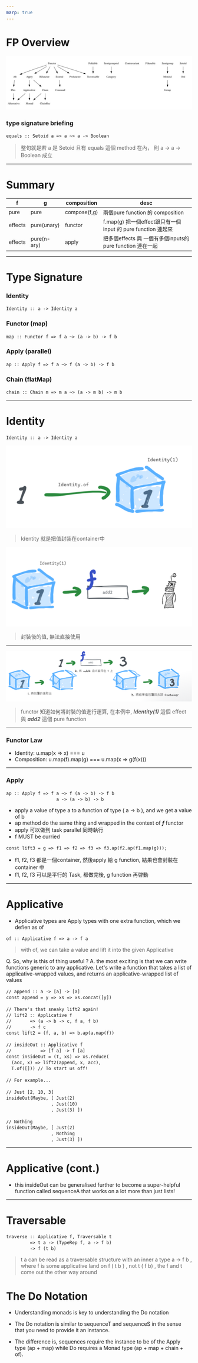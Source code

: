 ```yaml
---
marp: true
---
```

# FP Overview

![fp overview](imgs/FP-Overview.jpg)

### type signature briefing
```
equals :: Setoid a => a ~> a -> Boolean
```
> 整句就是若 a 是 Setoid 且有 equals 這個 method 在內， 則 a -> a -> Boolean 成立

---
# Summary

|  f   | g  | composition | desc |
|  ----  | ----  | ----  | ----  |
| pure  | pure | compose(f,g) | 兩個pure function 的 composition |
| effects  | pure(unary) | functor | f.map(g) 把一個effect跟只有一個input 的 pure function 連起來 |
| effects  | pure(n-ary) | apply | 把多個effects 與 一個有多個inputs的 pure function 連在一起 |

---

# Type Signature

### Identity
```
Identity :: a -> Identity a
```

### Functor (map)
```
map :: Functor f => f a ~> (a -> b) -> f b
```

### Apply (parallel)
```
ap :: Apply f => f a ~> f (a -> b) -> f b
```
### Chain (flatMap)
```
chain :: Chain m => m a ~> (a -> m b) -> m b
```
---
# Identity

```
Identity :: a -> Identity a
```

![width:300px](imgs/identity.png)
> Identity 就是把值封裝在container中

![width:400px](imgs/identity2.png)
> 封裝後的值, 無法直接使用


---


![identity](imgs/identity3.png)
> functor 知道如何將封裝的值進行運算, 在本例中, ***Identity(1)*** 這個 effect 與 ***add2*** 這個 pure function

--- 
### Functor Law

- Identity: u.map(x => x) === u
- Composition: u.map(f).map(g) === u.map(x => g(f(x)))

---
### Apply
```
ap :: Apply f => f a ~> f (a -> b) -> f b
                   a -> (a -> b) -> b
```
- apply a value of type a to a function of type ( a -> b ), and we get a value of b
- ap method do the same thing and wrapped in the context of ***f*** functor
- apply 可以做到 task parallel 同時執行
- f MUST be curried


```
const lift3 = g => f1 => f2 => f3 => f3.ap(f2.ap(f1.map(g)));
```
- f1, f2, f3 都是一個container, 然後apply 給 g function, 結果也會封裝在container 中
- f1, f2, f3 可以是平行的 Task, 都做完後, g function 再啓動

---
# Applicative

- Applicative types are Apply types with one extra function, which we defien as of

```
of :: Applicative f => a -> f a
```

> with of, we can take a value and lift it into the given Applicative

Q. So, why is this of thing useful ?
A. the most exciting is that we can write functions generic to any applicative. Let's write a function that takes a list of applicative-wrapped values, and returns an applicative-wrapped list of values

```
// append :: a -> [a] -> [a]
const append = y => xs => xs.concat([y])

// There's that sneaky lift2 again!
// lift2 :: Applicative f
//       => (a -> b -> c, f a, f b)
//       -> f c
const lift2 = (f, a, b) => b.ap(a.map(f))

// insideOut :: Applicative f
//           => [f a] -> f [a]
const insideOut = (T, xs) => xs.reduce(
  (acc, x) => lift2(append, x, acc),
  T.of([])) // To start us off!

// For example...

// Just [2, 10, 3]
insideOut(Maybe, [ Just(2)
                 , Just(10)
                 , Just(3) ])

// Nothing
insideOut(Maybe, [ Just(2)
                 , Nothing
                 , Just(3) ])
```

---

# Applicative (cont.)

- this insideOut can be generalised further to become a super-helpful function called sequenceA that works on a lot more than just lists!

---

# Traversable 

```
traverse :: Applicative f, Traversable t
         => t a -> (TypeRep f, a -> f b)
         -> f (t b)
```

> t a can be read as a traversable structure with an inner a type
> a -> f b , where f is some applicative
> land on f ( t b ) , not t ( f b) , the f and t come out the other way around


# The Do Notation

- Understanding monads is key to understanding the Do notation

- The Do notation is similar to sequenceT and sequenceS in the sense that you need to provide it an instance.

- The difference is, sequences require the instance to be of the Apply type (ap + map) while Do requires a Monad type (ap + map + chain + of).





